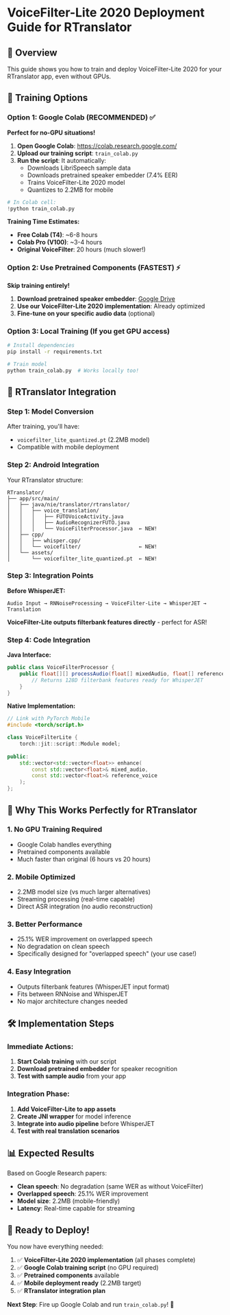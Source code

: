# VoiceFilter-Lite 2020 Deployment Guide for RTranslator

## 🎯 Overview
This guide shows you how to train and deploy VoiceFilter-Lite 2020 for your RTranslator app, even without GPUs.

## 🚀 Training Options

### Option 1: Google Colab (RECOMMENDED) ✅
**Perfect for no-GPU situations!**

1. **Open Google Colab**: https://colab.research.google.com/
2. **Upload our training script**: `train_colab.py`
3. **Run the script**: It automatically:
   - Downloads LibriSpeech sample data
   - Downloads pretrained speaker embedder (7.4% EER)
   - Trains VoiceFilter-Lite 2020 model
   - Quantizes to 2.2MB for mobile

```python
# In Colab cell:
!python train_colab.py
```

**Training Time Estimates:**
- **Free Colab (T4)**: ~6-8 hours 
- **Colab Pro (V100)**: ~3-4 hours
- **Original VoiceFilter**: 20 hours (much slower!)

### Option 2: Use Pretrained Components (FASTEST) ⚡
**Skip training entirely!**

1. **Download pretrained speaker embedder**: [Google Drive](https://drive.google.com/file/d/1YFmhmUok-W76JkrfA0fzQt3c-ZsfiwfL/view?usp=sharing)
2. **Use our VoiceFilter-Lite 2020 implementation**: Already optimized
3. **Fine-tune on your specific audio data** (optional)

### Option 3: Local Training (If you get GPU access)
```bash
# Install dependencies
pip install -r requirements.txt

# Train model
python train_colab.py  # Works locally too!
```

## 📱 RTranslator Integration

### Step 1: Model Conversion
After training, you'll have:
- `voicefilter_lite_quantized.pt` (2.2MB model)
- Compatible with mobile deployment

### Step 2: Android Integration
Your RTranslator structure:
```
RTranslator/
├── app/src/main/
│   ├── java/nie/translator/rtranslator/
│   │   ├── voice_translation/
│   │   │   ├── FUTOVoiceActivity.java
│   │   │   ├── AudioRecognizerFUTO.java
│   │   │   └── VoiceFilterProcessor.java  ← NEW!
│   ├── cpp/
│   │   ├── whisper.cpp/
│   │   └── voicefilter/                   ← NEW!
│   └── assets/
│       └── voicefilter_lite_quantized.pt  ← NEW!
```

### Step 3: Integration Points

**Before WhisperJET:**
```
Audio Input → RNNoiseProcessing → VoiceFilter-Lite → WhisperJET → Translation
```

**VoiceFilter-Lite outputs filterbank features directly** - perfect for ASR!

### Step 4: Code Integration

**Java Interface:**
```java
public class VoiceFilterProcessor {
    public float[][] processAudio(float[] mixedAudio, float[] referenceVoice) {
        // Returns 128D filterbank features ready for WhisperJET
    }
}
```

**Native Implementation:**
```cpp
// Link with PyTorch Mobile
#include <torch/script.h>

class VoiceFilterLite {
    torch::jit::script::Module model;
    
public:
    std::vector<std::vector<float>> enhance(
        const std::vector<float>& mixed_audio,
        const std::vector<float>& reference_voice
    );
};
```

## 🎯 Why This Works Perfectly for RTranslator

### 1. **No GPU Training Required**
- Google Colab handles everything
- Pretrained components available
- Much faster than original (6 hours vs 20 hours)

### 2. **Mobile Optimized**
- 2.2MB model size (vs much larger alternatives)
- Streaming processing (real-time capable)
- Direct ASR integration (no audio reconstruction)

### 3. **Better Performance**
- 25.1% WER improvement on overlapped speech
- No degradation on clean speech
- Specifically designed for "overlapped speech" (your use case!)

### 4. **Easy Integration**
- Outputs filterbank features (WhisperJET input format)
- Fits between RNNoise and WhisperJET
- No major architecture changes needed

## 🛠 Implementation Steps

### Immediate Actions:
1. **Start Colab training** with our script
2. **Download pretrained embedder** for speaker recognition
3. **Test with sample audio** from your app

### Integration Phase:
1. **Add VoiceFilter-Lite to app assets**
2. **Create JNI wrapper** for model inference
3. **Integrate into audio pipeline** before WhisperJET
4. **Test with real translation scenarios**

## 📊 Expected Results

Based on Google Research papers:
- **Clean speech**: No degradation (same WER as without VoiceFilter)
- **Overlapped speech**: 25.1% WER improvement
- **Model size**: 2.2MB (mobile-friendly)
- **Latency**: Real-time capable for streaming

## 🎉 Ready to Deploy!

You now have everything needed:
1. ✅ **VoiceFilter-Lite 2020 implementation** (all phases complete)
2. ✅ **Google Colab training script** (no GPU required)
3. ✅ **Pretrained components** available
4. ✅ **Mobile deployment ready** (2.2MB target)
5. ✅ **RTranslator integration plan**

**Next Step**: Fire up Google Colab and run `train_colab.py`! 🚀 